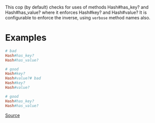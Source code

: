 
This cop (by default) checks for uses of methods Hash#has_key? and
Hash#has_value? where it enforces Hash#key? and Hash#value?
It is configurable to enforce the inverse, using `verbose` method
names also.

# Examples

```ruby
# bad
Hash#has_key?
Hash#has_value?

# good
Hash#key?
Hash#value?# bad
Hash#key?
Hash#value?

# good
Hash#has_key?
Hash#has_value?
```

[Source](http://www.rubydoc.info/gems/rubocop/RuboCop/Cop/Style/PreferredHashMethods)